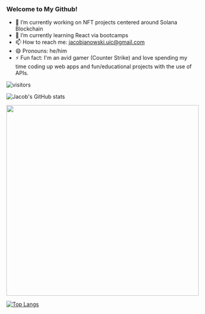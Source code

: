 ### Welcome to My Github!

- 🔭 I’m currently working on NFT projects centered around Solana Blockchain
- 🌱 I’m currently learning React via bootcamps
- 📫 How to reach me: [jacobjanowski.uic@gmail.com](jacobjanowski.uic@gmail.com)
- 😄 Pronouns: he/him
- ⚡ Fun fact: I'm an avid gamer (Counter Strike) and love spending my time coding up web apps and fun/educational projects with the use of APIs.

![visitors](https://page-views.glitch.me/badge?page_id=jacjanowski.visitor-badge)

![Jacob's GitHub stats](https://github-readme-stats.vercel.app/api?username=jacjanowski&show_icons=true&theme=radical)

<img height="500px" width="100%" src="https://i.pinimg.com/originals/56/c4/06/56c40692c8bee56f0602139afc7ef069.gif">

[![Top Langs](https://github-readme-stats.vercel.app/api/top-langs/?username=jacjanowski)](https://github.com/jacjanowski/github-readme-stats)


